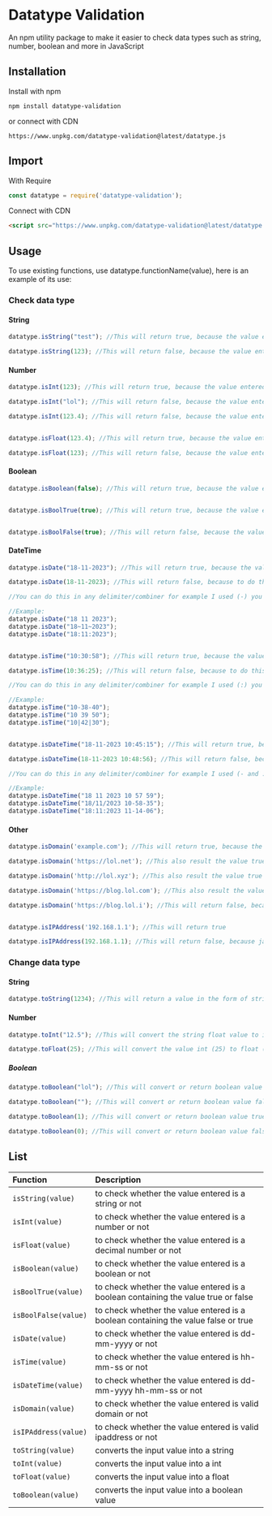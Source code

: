 # Datatype Validation

An npm utility package to make it easier to check data types such as string, number, boolean and more in JavaScript

## Installation
Install with npm
```console
npm install datatype-validation
```

or connect with CDN
```text
https://www.unpkg.com/datatype-validation@latest/datatype.js
```

## Import
With Require
```javascript
const datatype = require('datatype-validation');
```

Connect with CDN
```html
<script src="https://www.unpkg.com/datatype-validation@latest/datatype.js" type="text/javascript"></script>
```

## Usage
To use existing functions, use datatype.functionName(value), here is an example of its use:


### Check data type

#### String
```javascript
datatype.isString("test"); //This will return true, because the value entered is a string

datatype.isString(123); //This will return false, because the value entered is not a string but a number
```

#### Number
```javascript
datatype.isInt(123); //This will return true, because the value entered is a number

datatype.isInt("lol"); //This will return false, because the value entered is a string, not a number

datatype.isInt(123.4); //This will return false, because the value entered is a decimal number, not an integer number


datatype.isFloat(123.4); //This will return true, because the value entered is a decimal number

datatype.isFloat(123); //This will return false, because the value entered is not a decimal number but an integer number
```

#### Boolean 
```javascript
datatype.isBoolean(false); //This will return true, because the value entered is a boolean, not a string or number


datatype.isBoolTrue(true); //This will return true, because the value entered is a boolean that contains the value true not false


datatype.isBoolFalse(true); //This will return false, because the value entered is a boolean that contains the value true, not false
```

#### DateTime
```javascript
datatype.isDate("18-11-2023"); //This will return true, because the value entered is in date format

datatype.isDate(18-11-2023); //This will return false, because to do this it must be in string format

//You can do this in any delimiter/combiner for example I used (-) you can also use spaces or whatever you think is suitable

//Example:
datatype.isDate("18 11 2023");
datatype.isDate("18~11~2023");
datatype.isDate("18:11:2023");


datatype.isTime("10:30:58"); //This will return true, because the value entered is in time format

datatype.isTime(10:36:25); //This will return false, because to do this it must be in string format

//You can do this in any delimiter/combiner for example I used (:) you can also use spaces or whatever you think is suitable

//Example:
datatype.isTime("10-38-40"); 
datatype.isTime("10 39 50"); 
datatype.isTime("10|42|30"); 


datatype.isDateTime("18-11-2023 10:45:15"); //This will return true, because the value entered is in date and time format

datatype.isDateTime(18-11-2023 10:48:56); //This will return false, because to do this it must be in string format

//You can do this in any delimiter/combiner for example I used (- and :) you can also use spaces or whatever you think is suitable

//Example:
datatype.isDateTime("18 11 2023 10 57 59");
datatype.isDateTime("18/11/2023 10-58-35");
datatype.isDateTime("18:11:2023 11-14-06");
```

#### Other
```javascript
datatype.isDomain('example.com'); //This will return true, because the value entered is valid domain

datatype.isDomain('https://lol.net'); //This also result the value true

datatype.isDomain('http://lol.xyz'); //This also result the value true

datatype.isDomain('https://blog.lol.com'); //This also result the value true

datatype.isDomain('https://blog.lol.i'); //This will return false, because the domain extension is invalid


datatype.isIPAddress('192.168.1.1'); //This will return true

datatype.isIPAddress(192.168.1.1); //This will return false, because javascript thinks this is a mathematical operation
```


### Change data type
#### String
```javascript
datatype.toString(1234); //This will return a value in the form of string "1234"
```

#### Number
```javascript
datatype.toInt("12.5"); //This will convert the string float value to int (12)

datatype.toFloat(25); //This will convert the value int (25) to float (25.0)
```

##### Boolean
```javascript
datatype.toBoolean("lol"); //This will convert or return boolean value true

datatype.toBoolean(""); //This will convert or return boolean value false

datatype.toBoolean(1); //This will convert or return boolean value true, if value number > 0

datatype.toBoolean(0); //This will convert or return boolean value false, if value number < 0
```
## List
| Function               | Description                                      |
| :--------------------- | :----------------------------------------------- |
| `isString(value)`      | to check whether the value entered is a string or not |
| `isInt(value)`         | to check whether the value entered is a number or not |
| `isFloat(value)`       | to check whether the value entered is a decimal number or not |
| `isBoolean(value)`     | to check whether the value entered is a boolean or not |
| `isBoolTrue(value)`    | to check whether the value entered is a boolean containing the value true or false |
| `isBoolFalse(value)`   | to check whether the value entered is a boolean containing the value false or true |
| `isDate(value)`        | to check whether the value entered is dd-mm-yyyy or not |
| `isTime(value)`        | to check whether the value entered is hh-mm-ss or not |
| `isDateTime(value)`    | to check whether the value entered is dd-mm-yyyy hh-mm-ss or not |
| `isDomain(value)`    | to check whether the value entered is valid domain or not |
| `isIPAddress(value)`    | to check whether the value entered is valid ipaddress or not |
| `toString(value)`      | converts the input value into a string |
| `toInt(value)`         | converts the input value into a int |
| `toFloat(value)`       | converts the input value into a float |
| `toBoolean(value)`       | converts the input value into a boolean value |